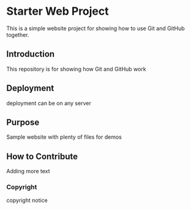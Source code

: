 # Starter Web Project

This is a simple website project for showing how to use Git and GitHub together.

## Introduction
This repository is for showing how Git and GitHub work

## Deployment
deployment can be on any server

## Purpose
Sample website with plenty of files for demos

## How to Contribute
Adding more text

### Copyright
copyright notice
